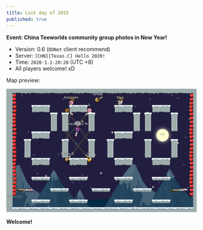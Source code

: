 ```yaml
---
title: Last day of 2019
published: true
---
```


__Event: China Teeworlds community group photos in New Year!__

* Version: 0.6 (`DDNet` client recommend)
* Server: `[CHN][Texas.C] Hello 2020!`
* Time: `2020-1.1-20:20` (UTC +8)
* All players welcome! xD

Map preview:

![Preview map](/assets/img/2020_preview.png)

__Welcome!__
